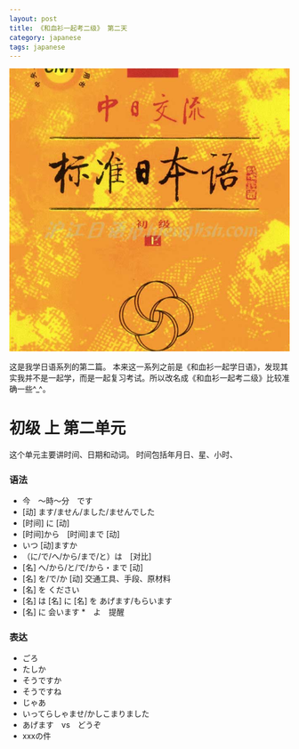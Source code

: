 ```yaml
---
layout: post
title: 《和血衫一起考二级》 第二天
category: japanese
tags: japanese
---
```


![](/assets/img/japanese.jpg)

这是我学日语系列的第二篇。 本来这一系列之前是《和血衫一起学日语》，发现其实我并不是一起学，而是一起复习考试。所以改名成《和血衫一起考二级》比较准确一些^_^。
    
# 初级 上  第二单元

这个单元主要讲时间、日期和动词。
时间包括年月日、星、小时、

### 语法

* 今　〜時〜分　です
* [动] ます/ません/ました/ませんでした
* [时间] に [动]
* [时间]から　[时间]まで [动]
* いつ [动]ますか
* （に/で/へ/から/まで/と）は　[对比]
* [名] へ/から/と/で/から・まで [动]
* [名] を/で/か [动] 交通工具、手段、原材料
* [名] を ください
* [名] は [名] に [名] を あげます/もらいます
* [名] に 会います
*　よ　提醒

### 表达

* ごろ
* たしか
* そうですか
* そうですね
* じゃあ
* いってらしゃませ/かしこまりました
* あげます　vs　どうぞ
* xxxの件